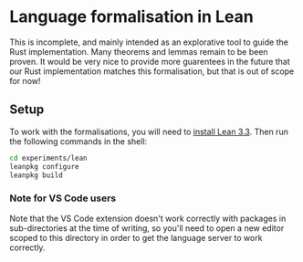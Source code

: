 # Language formalisation in Lean

This is incomplete, and mainly intended as an explorative tool to guide the Rust
implementation. Many theorems and lemmas remain to be been proven. It would be
very nice to provide more guarentees in the future that our Rust implementation
matches this formalisation, but that is out of scope for now!

## Setup

To work with the formalisations, you will need to [install Lean 3.3][install_lean].
Then run the following commands in the shell:

```sh
cd experiments/lean
leanpkg configure
leanpkg build
```

[install_lean]: https://leanprover.github.io/download/

### Note for VS Code users

Note that the VS Code extension doesn't work correctly with packages in
sub-directories at the time of writing, so you'll need to open a new editor
scoped to this directory in order to get the language server to work correctly.
